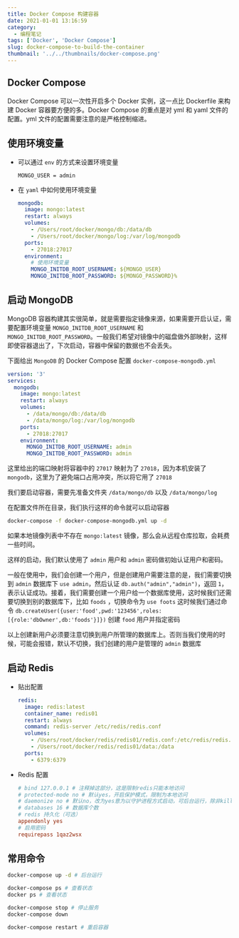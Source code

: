 ```yaml
---
title: Docker Compose 构建容器
date: 2021-01-01 13:16:59
category:
  - 编程笔记
tags: ['Docker', 'Docker Compose']
slug: docker-compose-to-build-the-container
thumbnail: '../../thumbnails/docker-compose.png'
---
```


## Docker Compose

Docker Compose 可以一次性开启多个 Docker 实例，这一点比 Dockerfile 来构建 Docker 容器要方便的多。Docker Compose 的重点是对 yml 和 yaml 文件的配置。yml 文件的配置需要注意的是严格控制缩进。

## 使用环境变量

- 可以通过 `env` 的方式来设置环境变量

  ```env:title=.env
  MONGO_USER = admin
  ```

- 在 `yaml` 中如何使用环境变量

  ```yaml
  mongodb:
    image: mongo:latest
    restart: always
    volumes:
      - /Users/root/docker/mongo/db:/data/db
      - /Users/root/docker/mongo/log:/var/log/mongodb
    ports:
      - 27018:27017
    environment:
      # 使用环境变量
      MONGO_INITDB_ROOT_USERNAME: ${MONGO_USER}
      MONGO_INITDB_ROOT_PASSWORD: ${MONGO_PASSWORD}%
  ```

## 启动 MongoDB

MongoDB 容器构建其实很简单，就是需要指定镜像来源，如果需要开启认证，需要配置环境变量 `MONGO_INITDB_ROOT_USERNAME` 和 `MONGO_INITDB_ROOT_PASSWORD`。一般我们希望对镜像中的磁盘做外部映射，这样即使容器退出了，下次启动，容器中保留的数据也不会丢失。

下面给出 `MongoDB` 的 Docker Compose 配置 `docker-compose-mongodb.yml`

```yaml
version: '3'
services:
  mongodb:
    image: mongo:latest
    restart: always
    volumes:
      - /data/mongo/db:/data/db
      - /data/mongo/log:/var/log/mongodb
    ports:
      - 27018:27017
    environment:
      MONGO_INITDB_ROOT_USERNAME: admin
      MONGO_INITDB_ROOT_PASSWORD: admin
```

这里给出的端口映射将容器中的 `27017` 映射为了 `27018`，因为本机安装了 `mongodb`，这里为了避免端口占用冲突，所以将它用了 `27018`

我们要启动容器，需要先准备文件夹 `/data/mongo/db` 以及 `/data/mongo/log`

在配置文件所在目录，我们执行这样的命令就可以启动容器

```bash
docker-compose -f docker-compose-mongodb.yml up -d
```

如果本地镜像列表中不存在 `mongo:latest` 镜像，那么会从远程仓库拉取，会耗费一些时间。

这样的启动，我们默认使用了 `admin` 用户和 `admin` 密码做初始认证用户和密码。

一般在使用中，我们会创建一个用户，但是创建用户需要注意的是，我们需要切换到 `admin` 数据库下 `use admin`，然后认证 `db.auth("admin","admin")`，返回 `1`，表示认证成功。接着，我们需要创建一个用户给一个数据库使用，这时候我们还需要切换到别的数据库下，比如 `foods` ，切换命令为 `use foots`
这时候我们通过命令 `db.createUser({user:'food',pwd:'123456',roles:[{role:'dbOwner',db:'foods'}]})` 创建 `food` 用户并指定密码

以上创建新用户必须要注意切换到用户所管理的数据库上。否则当我们使用的时候，可能会报错，默认不切换，我们创建的用户是管理的 `admin` 数据库

## 启动 Redis

- 贴出配置

  ```yaml
  redis:
    image: redis:latest
    container_name: redis01
    restart: always
    command: redis-server /etc/redis/redis.conf
    volumes:
      - /Users/root/docker/redis/redis01/redis.conf:/etc/redis/redis.conf
      - /Users/root/docker/redis/redis01/data:/data
    ports:
      - 6379:6379
  ```

- Redis 配置

  ```conf:title=redis.conf
  # bind 127.0.0.1 # 注释掉这部分，这是限制redis只能本地访问
  # protected-mode no # 默认yes，开启保护模式，限制为本地访问
  # daemonize no # 默认no，改为yes意为以守护进程方式启动，可后台运行，除非kill进程，改为yes会使配置文件方式启动redis失败
  # databases 16 # 数据库个数
  # redis 持久化（可选）
  appendonly yes
  # 启用密码
  requirepass 1qaz2wsx
  ```

## 常用命令

```bash
docker-compose up -d # 后台运行
```

```bash
docker-compose ps # 查看状态
docker ps # 查看状态
```

```bash
docker-compose stop # 停止服务
docker-compose down
```

```bash
docker-compose restart # 重启容器
```
